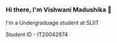 ### Hi there, I'm Vishwani Madushika 👋 

I'm a Undergraduage student at SLIIT
 
 Student ID - IT20042974
 
